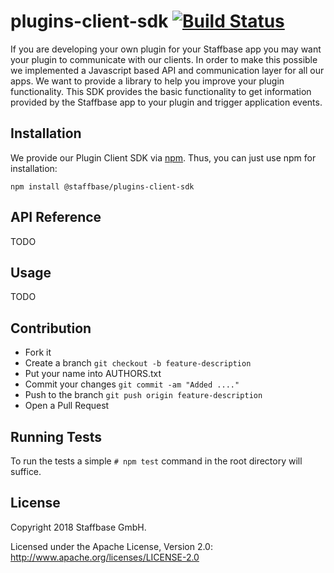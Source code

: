 # plugins-client-sdk [![Build Status](https://travis-ci.org/Staffbase/plugins-client-sdk.svg?branch=master)](https://travis-ci.org/Staffbase/plugins-client-sdk)
If you are developing your own plugin for your Staffbase app you may want your plugin to communicate with our clients.
In order to make this possible we implemented a Javascript based API and communication layer for all our apps.
We want to provide a library to help you improve your plugin functionality.
This SDK provides the basic functionality to get information provided by the Staffbase app to your plugin and trigger application events.

## Installation

We provide our Plugin Client SDK via [npm](https://www.npmjs.com/package/@staffbase/plugins-client-sdk). 
Thus, you can just use npm for installation:

```
npm install @staffbase/plugins-client-sdk
```


## API Reference

TODO

## Usage

TODO


## Contribution

- Fork it
- Create a branch `git checkout -b feature-description`
- Put your name into AUTHORS.txt
- Commit your changes `git commit -am "Added ...."`
- Push to the branch `git push origin feature-description`
- Open a Pull Request


## Running Tests

To run the tests a simple `# npm test` command in the root directory will suffice.

## License

Copyright 2018 Staffbase GmbH.

Licensed under the Apache License, Version 2.0: http://www.apache.org/licenses/LICENSE-2.0
